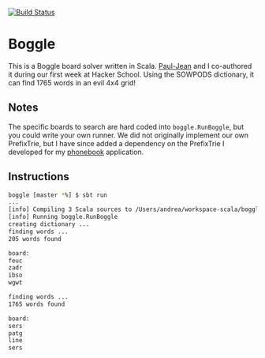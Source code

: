 [![Build Status](https://travis-ci.org/andreafey/boggle.svg)](https://travis-ci.org/andreafey/boggle)

# Boggle

This is a Boggle board solver written in Scala. [Paul-Jean](https://github.com/paul-jean) and I co-authored it during our first week at Hacker School. Using the SOWPODS dictionary, it can find 1765 words in an evil 4x4 grid!

## Notes

The specific boards to search are hard coded into `boggle.RunBoggle`, but you could write your own runner. We did not originally 
implement our own PrefixTrie, but I have since added a dependency on the PrefixTrie I developed for my
[phonebook](https://github.com/andreafey/phonebook) application.

## Instructions

```bash
boggle [master *%] $ sbt run
...
[info] Compiling 3 Scala sources to /Users/andrea/workspace-scala/boggle/target/scala-2.10/classes...
[info] Running boggle.RunBoggle
creating dictionary ...
finding words ...
205 words found

board:
feuc
zadr
ibso
wgwt

finding words ...
1765 words found

board:
sers
patg
line
sers
```
